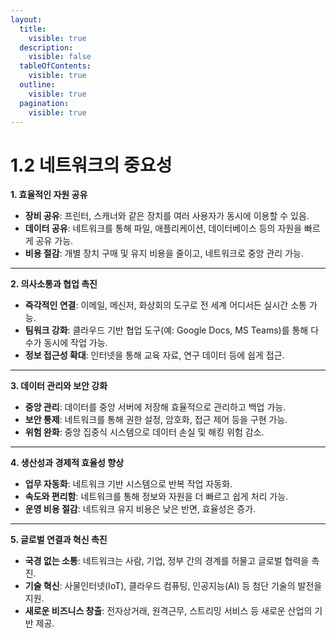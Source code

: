 ```yaml
---
layout:
  title:
    visible: true
  description:
    visible: false
  tableOfContents:
    visible: true
  outline:
    visible: true
  pagination:
    visible: true
---
```


# 1.2 네트워크의 중요성

**1. 효율적인 자원 공유**

* **장비 공유**: 프린터, 스캐너와 같은 장치를 여러 사용자가 동시에 이용할 수 있음.
* **데이터 공유**: 네트워크를 통해 파일, 애플리케이션, 데이터베이스 등의 자원을 빠르게 공유 가능.
* **비용 절감**: 개별 장치 구매 및 유지 비용을 줄이고, 네트워크로 중앙 관리 가능.

***

**2. 의사소통과 협업 촉진**

* **즉각적인 연결**: 이메일, 메신저, 화상회의 도구로 전 세계 어디서든 실시간 소통 가능.
* **팀워크 강화**: 클라우드 기반 협업 도구(예: Google Docs, MS Teams)를 통해 다수가 동시에 작업 가능.
* **정보 접근성 확대**: 인터넷을 통해 교육 자료, 연구 데이터 등에 쉽게 접근.

***

**3. 데이터 관리와 보안 강화**

* **중앙 관리**: 데이터를 중앙 서버에 저장해 효율적으로 관리하고 백업 가능.
* **보안 통제**: 네트워크를 통해 권한 설정, 암호화, 접근 제어 등을 구현 가능.
* **위험 완화**: 중앙 집중식 시스템으로 데이터 손실 및 해킹 위험 감소.

***

**4. 생산성과 경제적 효율성 향상**

* **업무 자동화**: 네트워크 기반 시스템으로 반복 작업 자동화.
* **속도와 편리함**: 네트워크를 통해 정보와 자원을 더 빠르고 쉽게 처리 가능.
* **운영 비용 절감**: 네트워크 유지 비용은 낮은 반면, 효율성은 증가.

***

**5. 글로벌 연결과 혁신 촉진**

* **국경 없는 소통**: 네트워크는 사람, 기업, 정부 간의 경계를 허물고 글로벌 협력을 촉진.
* **기술 혁신**: 사물인터넷(IoT), 클라우드 컴퓨팅, 인공지능(AI) 등 첨단 기술의 발전을 지원.
* **새로운 비즈니스 창출**: 전자상거래, 원격근무, 스트리밍 서비스 등 새로운 산업의 기반 제공.
